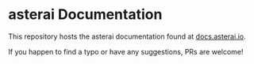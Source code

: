 # asterai Documentation
This repository hosts the asterai documentation found at 
[docs.asterai.io](https://docs.asterai.io).

If you happen to find a typo or have any suggestions, PRs are welcome!
